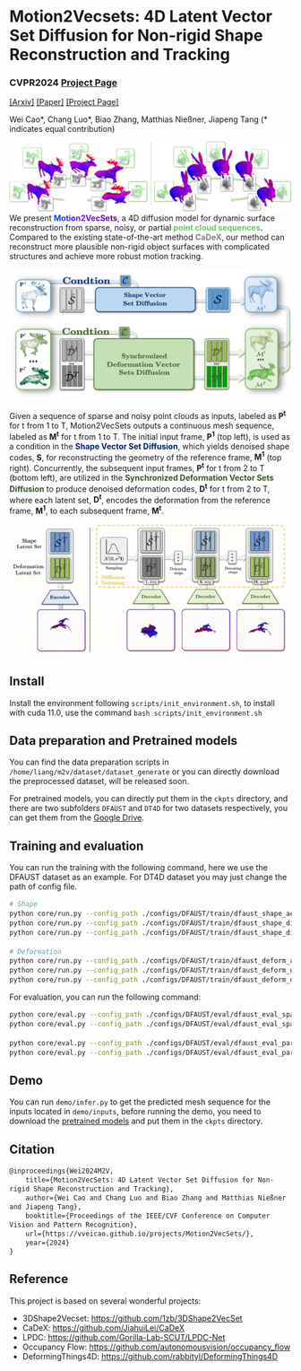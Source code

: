 # Motion2Vecsets: 4D Latent Vector Set Diffusion for Non-rigid Shape Reconstruction and Tracking

### CVPR2024 [Project Page](https://vveicao.github.io/projects/Motion2VecSets/)

[\[Arxiv\]](https://arxiv.org/abs/2401.06614) [\[Paper\]](https://arxiv.org/pdf/2401.06614) [\[Project Page\]](https://vveicao.github.io/projects/Motion2VecSets/)

Wei Cao*, Chang Luo*, Biao Zhang, Matthias Nießner, Jiapeng Tang
(* indicates equal contribution)

![teaser](./img/teaser.jpg)
We present <b
              style="background: -webkit-linear-gradient(0deg, rgba(0,70,255,1) 0%, rgba(128,0,255,1) 50%, rgba(122,0,122,1) 100%); -webkit-background-clip: text; -webkit-text-fill-color: transparent;">Motion2VecSets</b>,
            a 4D diffusion model for dynamic surface reconstruction from sparse, noisy, or partial <b
              style="color: rgba(108, 198, 111, 1)">point cloud sequences</b>.
            Compared to the existing state-of-the-art method <b style="color: rgba(128, 128, 128, 1)">CaDeX</b>, our
            method can reconstruct more plausible non-rigid object surfaces with complicated structures and achieve more
            robust motion tracking.

![pipeline](./img/overview.jpg)

<p>
    Given a sequence of sparse and noisy point clouds as inputs, labeled as <span style="font-weight: bold;">P<sup>t</sup></span> for t from 1 to T, Motion2VecSets outputs a continuous mesh sequence, labeled as <span style="font-weight: bold;">M<sup>t</sup></span> for t from 1 to T. The initial input frame, <span style="font-weight: bold;">P<sup>1</sup></span> (top left), is used as a condition in the <span style="color: #002060; font-weight: bold;">Shape Vector Set Diffusion</span>, which yields denoised shape codes, <span style="font-weight: bold;">S</span>, for reconstructing the geometry of the reference frame, <span style="font-weight: bold;">M<sup>1</sup></span> (top right). Concurrently, the subsequent input frames, <span style="font-weight: bold;">P<sup>t</sup></span> for t from 2 to T (bottom left), are utilized in the <span style="color: #385723; font-weight: bold;">Synchronized Deformation Vector Sets Diffusion</span> to produce denoised deformation codes, <span style="font-weight: bold;">D<sup>t</sup></span> for t from 2 to T, where each latent set, <span style="font-weight: bold;">D<sup>t</sup></span>, encodes the deformation from the reference frame, <span style="font-weight: bold;">M<sup>1</sup></span>, to each subsequent frame, <span style="font-weight: bold;">M<sup>t</sup></span>.
</p>

![denoising](./img/denoising.gif)

## Install

Install the environment following `scripts/init_environment.sh`, to install with cuda 11.0, use the command `bash scripts/init_environment.sh`

## Data preparation and Pretrained models

You can find the data preparation scripts in `/home/liang/m2v/dataset/dataset_generate` or you can directly download the preprocessed dataset, will be released soon.

For pretrained models, you can directly put them in the `ckpts` directory, and there are two subfolders `DFAUST` and `DT4D` for two datasets respectively, you can get them from the [Google Drive](https://drive.google.com/drive/folders/1dvn-u2BCPkmRWH9wsDdxLOqTV8SzPb7i?usp=sharing).

## Training and evaluation

You can run the training with the following command, here we use the DFAUST dataset as an example. For DT4D dataset you may just change the path of config file.

```bash
# Shape
python core/run.py --config_path ./configs/DFAUST/train/dfaust_shape_ae.yaml # Shape AE
python core/run.py --config_path ./configs/DFAUST/train/dfaust_shape_diff_sparse.yaml # Diffusion Sparse Input
python core/run.py --config_path ./configs/DFAUST/train/dfaust_shape_diff_partial.yaml # Diffusion Partial Input

# Deformation
python core/run.py --config_path ./configs/DFAUST/train/dfaust_deform_ae.yaml # Deformation AE
python core/run.py --config_path ./configs/DFAUST/train/dfaust_deform_diff_sparse.yaml # Diffusion Sparse Input
python core/run.py --config_path ./configs/DFAUST/train/dfaust_deform_diff_partial.yaml # Diffusion Partial Input
```

For evaluation, you can run the following command:
```bash
python core/eval.py --config_path ./configs/DFAUST/eval/dfaust_eval_sparse.yaml # Test Sparse Unssen Sequence
python core/eval.py --config_path ./configs/DFAUST/eval/dfaust_eval_sparse.yaml --test_ui # Test Sparse Unssen Individual

python core/eval.py --config_path ./configs/DFAUST/eval/dfaust_eval_partial.yaml # Test Partial Unssen Sequence
python core/eval.py --config_path ./configs/DFAUST/eval/dfaust_eval_partial.yaml --test_ui # Test Partial Unssen Individual
```

## Demo

You can run `demo/infer.py` to get the predicted mesh sequence for the inputs located in `demo/inputs`, before running the demo, you need to download the [pretrained models](https://drive.google.com/drive/folders/1dvn-u2BCPkmRWH9wsDdxLOqTV8SzPb7i?usp=sharing) and put them in the `ckpts` directory.

## Citation
```
@inproceedings{Wei2024M2V,
    title={Motion2VecSets: 4D Latent Vector Set Diffusion for Non-rigid Shape Reconstruction and Tracking},
    author={Wei Cao and Chang Luo and Biao Zhang and Matthias Nießner and Jiapeng Tang},
    booktitle={Proceedings of the IEEE/CVF Conference on Computer Vision and Pattern Recognition},
    url={https://vveicao.github.io/projects/Motion2VecSets/},
    year={2024}
} 
```

## Reference
This project is based on several wonderful projects:
- 3DShape2Vecset: https://github.com/1zb/3DShape2VecSet
- CaDeX: https://github.com/JiahuiLei/CaDeX
- LPDC: https://github.com/Gorilla-Lab-SCUT/LPDC-Net
- Occupancy Flow: https://github.com/autonomousvision/occupancy_flow
- DeformingThings4D: https://github.com/rabbityl/DeformingThings4D
